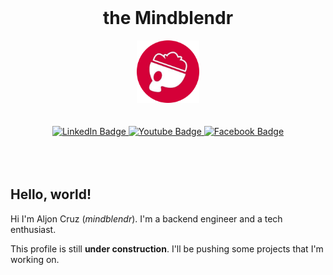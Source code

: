 
<div id="header" align="center">
    <br>
    <h1>the Mindblendr</h1>
    <img src="mblogo.png" width="100"/>
    <br><br><br>
    <div id="badges" align="center">
    <a href="https://www.linkedin.com/in/cruz-aljon-n/">
        <img src="https://img.shields.io/badge/LinkedIn-blue?style=for-the-badge&logo=linkedin&logoColor=white" alt="LinkedIn Badge"/>
    </a>
    <a href="https://www.youtube.com/@cruz.aljon1990">
        <img src="https://img.shields.io/badge/YouTube-red?style=for-the-badge&logo=youtube&logoColor=white" alt="Youtube Badge"/>
    </a>
    <a href="https://www.facebook.com/cruz.aljon1990/">
        <img src="https://img.shields.io/badge/Facebook-blue?style=for-the-badge&logo=facebook&logoColor=white" alt="Facebook Badge"/>
    </a>
    </div>
    <br><br><br>
</div>

## Hello, world!

Hi I'm Aljon Cruz (*mindblendr*). I'm a backend engineer and a tech enthusiast.

This profile is still **under construction**. I'll be pushing some projects that I'm working on.